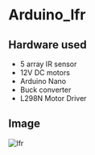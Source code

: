 # Arduino_lfr

## Hardware used
* 5 array IR sensor
* 12V DC motors
* Arduino Nano
* Buck converter
* L298N Motor Driver

## Image 

![lfr](https://user-images.githubusercontent.com/103204383/229094655-e3794bbb-c86b-4ef4-8acb-80daf4df8917.jpeg)
